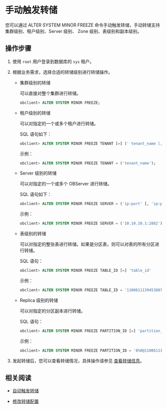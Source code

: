 # 手动触发转储

您可以通过 ALTER SYSTEM MINOR FREEZE 命令手动触发转储，手动转储支持集群级别、租户级别、Server 级别、 Zone 级别、表级别和副本级别。

## 操作步骤

1. 使用 `root` 用户登录到数据库的 `sys` 租户。

2. 根据业务需求，选择合适的转储级别进行转储操作。

   * 集群级别的转储

     可以直接对整个集群进行转储。

     ```sql
     obclient> ALTER SYSTEM MINOR FREEZE;
     ```

   * 租户级别的转储

     可以对指定的一个或多个租户进行转储。

     SQL 语句如下：

     ```sql
     obclient> ALTER SYSTEM MINOR FREEZE TENANT [=] (' tenant_name [, tenant_name ...]');
     ```

     示例：

     ```sql
     obclient> ALTER SYSTEM MINOR FREEZE TENANT = ('tenant_name');
     ```

   * Server 级别的转储

     可以对指定的一个或多个 OBServer 进行转储。

     SQL 语句如下：

     ```sql
     obclient> ALTER SYSTEM MINOR FREEZE SERVER = ('ip:port' [, 'ip:port'...]);
     ```

     示例：

     ```sql
     obclient> ALTER SYSTEM MINOR FREEZE SERVER = ('10.10.10.1:2882');
     ```

   * 表级别的转储

     可以对指定的整张表进行转储。如果是分区表，则可以对表的所有分区进行转储。

     SQL 语句：

     ```sql
     obclient> ALTER SYSTEM MINOR FREEZE TABLE_ID [=] 'table_id'
     ```

     示例：

     ```sql
     obclient> ALTER SYSTEM MINOR FREEZE TABLE_ID = '1100611139453887';
     ```

   * Replica 级别的转储

     可以对指定的分区副本进行转储。

     SQL 语句：

     ```sql
     obclient> ALTER SYSTEM MINOR FREEZE PARTITION_ID [=] 'partition_id%partition_count@table_id' 
     ```

     示例：

     ```sql
     obclient> ALTER SYSTEM MINOR FREEZE PARTITION_ID = '8%0@110061113945388';
     ```

3. 发起转储后，您可以查看转储情况，具体操作请参见 [查看转储信息](../1.dump-management-1/4.view-dump-information.md)。

## 相关阅读

* [自动触发转储](../1.dump-management-1/2.automatically-trigger-dump-1.md)

* [修改转储配置](../1.dump-management-1/5.modify-dump-configuration.md)
